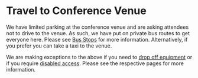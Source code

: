 # Travel to Conference Venue

We have limited parking at the conference venue and are asking attendees not to drive to the venue.  As such, we have put on private bus routes to get everyone here.  Please see [Bus Stops](/bus-stops) for more information.  Alternatively, if you prefer you can take a taxi to the venue.

We are making exceptions to the above if you need to [drop off equipment](/equipment-drop-off) or if you require [disabled access](/disabled-access). Please see the respective pages for more information.

